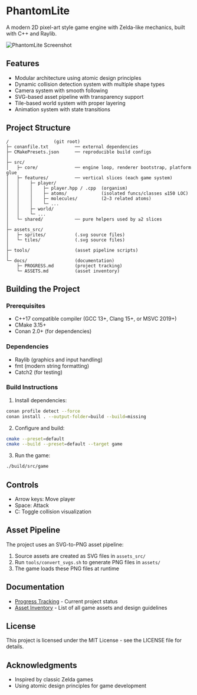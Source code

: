 # PhantomLite

A modern 2D pixel-art style game engine with Zelda-like mechanics, built with C++ and Raylib.

![PhantomLite Screenshot](docs/images/screenshot.png)

## Features

- Modular architecture using atomic design principles
- Dynamic collision detection system with multiple shape types
- Camera system with smooth following
- SVG-based asset pipeline with transparency support
- Tile-based world system with proper layering
- Animation system with state transitions

## Project Structure

```
/                 (git root)
├─ conanfile.txt          ── external dependencies
├─ CMakePresets.json      ── reproducible build configs
│
├─ src/
│   ├─ core/              ── engine loop, renderer bootstrap, platform glue
│   ├─ features/          ── vertical slices (each game system)
│   │    ├─ player/
│   │    │    ├─ player.hpp / .cpp  (organism)
│   │    │    ├─ atoms/             (isolated funcs/classes ≤150 LOC)
│   │    │    ├─ molecules/         (2–3 related atoms)
│   │    │    └─ ...
│   │    ├─ world/
│   │    └─ ...
│   └─ shared/            ── pure helpers used by ≥2 slices
│
├─ assets_src/
│   ├─ sprites/           (.svg source files)
│   └─ tiles/             (.svg source files)
│
├─ tools/                 (asset pipeline scripts)
│
└─ docs/                  (documentation)
    ├─ PROGRESS.md        (project tracking)
    └─ ASSETS.md          (asset inventory)
```

## Building the Project

### Prerequisites

- C++17 compatible compiler (GCC 13+, Clang 15+, or MSVC 2019+)
- CMake 3.15+
- Conan 2.0+ (for dependencies)

### Dependencies

- Raylib (graphics and input handling)
- fmt (modern string formatting)
- Catch2 (for testing)

### Build Instructions

1. Install dependencies:
```bash
conan profile detect --force
conan install . --output-folder=build --build=missing
```

2. Configure and build:
```bash
cmake --preset=default
cmake --build --preset=default --target game
```

3. Run the game:
```bash
./build/src/game
```

## Controls

- Arrow keys: Move player
- Space: Attack
- C: Toggle collision visualization

## Asset Pipeline

The project uses an SVG-to-PNG asset pipeline:

1. Source assets are created as SVG files in `assets_src/`
2. Run `tools/convert_svgs.sh` to generate PNG files in `assets/`
3. The game loads these PNG files at runtime

## Documentation

- [Progress Tracking](docs/PROGRESS.md) - Current project status
- [Asset Inventory](docs/ASSETS.md) - List of all game assets and design guidelines

## License

This project is licensed under the MIT License - see the LICENSE file for details.

## Acknowledgments

- Inspired by classic Zelda games
- Using atomic design principles for game development 